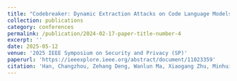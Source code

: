 ```yaml
---
title: "Codebreaker: Dynamic Extraction Attacks on Code Language Models"
collection: publications
category: conferences
permalink: /publication/2024-02-17-paper-title-number-4
excerpt: ''
date: 2025-05-12
venue: '2025 IEEE Symposium on Security and Privacy (SP)'
paperurl: 'https://ieeexplore.ieee.org/abstract/document/11023359'
citation: 'Han, Changzhou, Zehang Deng, Wanlun Ma, Xiaogang Zhu, Minhui Xue, Tianqing Zhu, Sheng Wen, and Yang Xiang. "Codebreaker: Dynamic Extraction Attacks on Code Language Models." In 2025 IEEE Symposium on Security and Privacy (SP), pp. 559-575. IEEE, 2025.'
---
```


